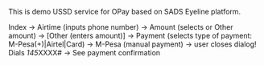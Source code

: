 This is demo USSD service for OPay based on SADS Eyeline platform.

Index -> Airtime (inputs phone number) -> Amount (selects or Other amount) -> [Other (enters amount)] -> 
Payment (selects type of payment: M-Pesa(+)|Airtel|Card) -> M-Pesa (manual payment) -> user closes dialog! 
Dials *145*XXXX# -> See payment confirmation
